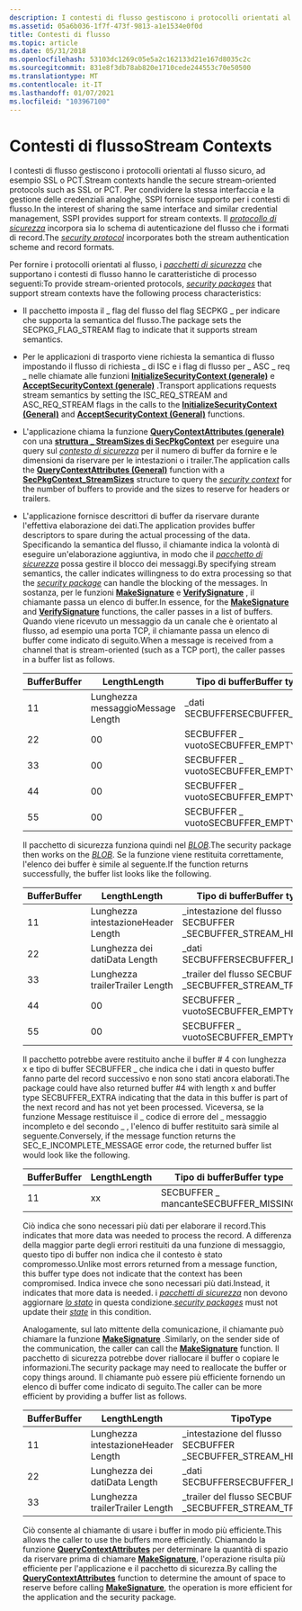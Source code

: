 ```yaml
---
description: I contesti di flusso gestiscono i protocolli orientati al flusso sicuro, ad esempio SSL o PCT.
ms.assetid: 05a6b036-1f7f-473f-9813-a1e1534e0f0d
title: Contesti di flusso
ms.topic: article
ms.date: 05/31/2018
ms.openlocfilehash: 53103dc1269c05e5a2c162133d21e167d8035c2c
ms.sourcegitcommit: 831e8f3db78ab820e1710cede244553c70e50500
ms.translationtype: MT
ms.contentlocale: it-IT
ms.lasthandoff: 01/07/2021
ms.locfileid: "103967100"
---
```

# <a name="stream-contexts"></a><span data-ttu-id="99e59-103">Contesti di flusso</span><span class="sxs-lookup"><span data-stu-id="99e59-103">Stream Contexts</span></span>

<span data-ttu-id="99e59-104">I contesti di flusso gestiscono i protocolli orientati al flusso sicuro, ad esempio SSL o PCT.</span><span class="sxs-lookup"><span data-stu-id="99e59-104">Stream contexts handle the secure stream-oriented protocols such as SSL or PCT.</span></span> <span data-ttu-id="99e59-105">Per condividere la stessa interfaccia e la gestione delle credenziali analoghe, SSPI fornisce supporto per i contesti di flusso.</span><span class="sxs-lookup"><span data-stu-id="99e59-105">In the interest of sharing the same interface and similar credential management, SSPI provides support for stream contexts.</span></span> <span data-ttu-id="99e59-106">Il [*protocollo di sicurezza*](../secgloss/s-gly.md) incorpora sia lo schema di autenticazione del flusso che i formati di record.</span><span class="sxs-lookup"><span data-stu-id="99e59-106">The [*security protocol*](../secgloss/s-gly.md) incorporates both the stream authentication scheme and record formats.</span></span>

<span data-ttu-id="99e59-107">Per fornire i protocolli orientati al flusso, i [*pacchetti di sicurezza*](../secgloss/s-gly.md) che supportano i contesti di flusso hanno le caratteristiche di processo seguenti:</span><span class="sxs-lookup"><span data-stu-id="99e59-107">To provide stream-oriented protocols, [*security packages*](../secgloss/s-gly.md) that support stream contexts have the following process characteristics:</span></span>

-   <span data-ttu-id="99e59-108">Il pacchetto imposta il \_ flag del flusso del flag SECPKG \_ per indicare che supporta la semantica del flusso.</span><span class="sxs-lookup"><span data-stu-id="99e59-108">The package sets the SECPKG\_FLAG\_STREAM flag to indicate that it supports stream semantics.</span></span>
-   <span data-ttu-id="99e59-109">Per le applicazioni di trasporto viene richiesta la semantica di flusso impostando il flusso di richiesta \_ di ISC e i flag di flusso per \_ ASC \_ req \_ nelle chiamate alle funzioni [**InitializeSecurityContext (generale)**](/windows/win32/api/sspi/nf-sspi-initializesecuritycontexta) e [**AcceptSecurityContext (generale)**](/windows/win32/api/sspi/nf-sspi-acceptsecuritycontext) .</span><span class="sxs-lookup"><span data-stu-id="99e59-109">Transport applications requests stream semantics by setting the ISC\_REQ\_STREAM and ASC\_REQ\_STREAM flags in the calls to the [**InitializeSecurityContext (General)**](/windows/win32/api/sspi/nf-sspi-initializesecuritycontexta) and [**AcceptSecurityContext (General)**](/windows/win32/api/sspi/nf-sspi-acceptsecuritycontext) functions.</span></span>
-   <span data-ttu-id="99e59-110">L'applicazione chiama la funzione [**QueryContextAttributes (generale)**](/windows/win32/api/sspi/nf-sspi-querycontextattributesa) con una [**struttura \_ StreamSizes di SecPkgContext**](/windows/desktop/api/Sspi/ns-sspi-secpkgcontext_streamsizes) per eseguire una query sul [*contesto di sicurezza*](../secgloss/s-gly.md) per il numero di buffer da fornire e le dimensioni da riservare per le intestazioni o i trailer.</span><span class="sxs-lookup"><span data-stu-id="99e59-110">The application calls the [**QueryContextAttributes (General)**](/windows/win32/api/sspi/nf-sspi-querycontextattributesa) function with a [**SecPkgContext\_StreamSizes**](/windows/desktop/api/Sspi/ns-sspi-secpkgcontext_streamsizes) structure to query the [*security context*](../secgloss/s-gly.md) for the number of buffers to provide and the sizes to reserve for headers or trailers.</span></span>
-   <span data-ttu-id="99e59-111">L'applicazione fornisce descrittori di buffer da riservare durante l'effettiva elaborazione dei dati.</span><span class="sxs-lookup"><span data-stu-id="99e59-111">The application provides buffer descriptors to spare during the actual processing of the data.</span></span> <span data-ttu-id="99e59-112">Specificando la semantica del flusso, il chiamante indica la volontà di eseguire un'elaborazione aggiuntiva, in modo che il [*pacchetto di sicurezza*](../secgloss/s-gly.md) possa gestire il blocco dei messaggi.</span><span class="sxs-lookup"><span data-stu-id="99e59-112">By specifying stream semantics, the caller indicates willingness to do extra processing so that the [*security package*](../secgloss/s-gly.md) can handle the blocking of the messages.</span></span> <span data-ttu-id="99e59-113">In sostanza, per le funzioni [**MakeSignature**](/windows/desktop/api/Sspi/nf-sspi-makesignature) e [**VerifySignature**](/windows/desktop/api/Sspi/nf-sspi-verifysignature) , il chiamante passa un elenco di buffer.</span><span class="sxs-lookup"><span data-stu-id="99e59-113">In essence, for the [**MakeSignature**](/windows/desktop/api/Sspi/nf-sspi-makesignature) and [**VerifySignature**](/windows/desktop/api/Sspi/nf-sspi-verifysignature) functions, the caller passes in a list of buffers.</span></span> <span data-ttu-id="99e59-114">Quando viene ricevuto un messaggio da un canale che è orientato al flusso, ad esempio una porta TCP, il chiamante passa un elenco di buffer come indicato di seguito.</span><span class="sxs-lookup"><span data-stu-id="99e59-114">When a message is received from a channel that is stream-oriented (such as a TCP port), the caller passes in a buffer list as follows.</span></span>

    | <span data-ttu-id="99e59-115">Buffer</span><span class="sxs-lookup"><span data-stu-id="99e59-115">Buffer</span></span> | <span data-ttu-id="99e59-116">Length</span><span class="sxs-lookup"><span data-stu-id="99e59-116">Length</span></span>         | <span data-ttu-id="99e59-117">Tipo di buffer</span><span class="sxs-lookup"><span data-stu-id="99e59-117">Buffer type</span></span>      |
    |--------|----------------|------------------|
    | <span data-ttu-id="99e59-118">1</span><span class="sxs-lookup"><span data-stu-id="99e59-118">1</span></span>      | <span data-ttu-id="99e59-119">Lunghezza messaggio</span><span class="sxs-lookup"><span data-stu-id="99e59-119">Message Length</span></span> | <span data-ttu-id="99e59-120">\_dati SECBUFFER</span><span class="sxs-lookup"><span data-stu-id="99e59-120">SECBUFFER\_DATA</span></span>  |
    | <span data-ttu-id="99e59-121">2</span><span class="sxs-lookup"><span data-stu-id="99e59-121">2</span></span>      | <span data-ttu-id="99e59-122">0</span><span class="sxs-lookup"><span data-stu-id="99e59-122">0</span></span>              | <span data-ttu-id="99e59-123">SECBUFFER \_ vuoto</span><span class="sxs-lookup"><span data-stu-id="99e59-123">SECBUFFER\_EMPTY</span></span> |
    | <span data-ttu-id="99e59-124">3</span><span class="sxs-lookup"><span data-stu-id="99e59-124">3</span></span>      | <span data-ttu-id="99e59-125">0</span><span class="sxs-lookup"><span data-stu-id="99e59-125">0</span></span>              | <span data-ttu-id="99e59-126">SECBUFFER \_ vuoto</span><span class="sxs-lookup"><span data-stu-id="99e59-126">SECBUFFER\_EMPTY</span></span> |
    | <span data-ttu-id="99e59-127">4</span><span class="sxs-lookup"><span data-stu-id="99e59-127">4</span></span>      | <span data-ttu-id="99e59-128">0</span><span class="sxs-lookup"><span data-stu-id="99e59-128">0</span></span>              | <span data-ttu-id="99e59-129">SECBUFFER \_ vuoto</span><span class="sxs-lookup"><span data-stu-id="99e59-129">SECBUFFER\_EMPTY</span></span> |
    | <span data-ttu-id="99e59-130">5</span><span class="sxs-lookup"><span data-stu-id="99e59-130">5</span></span>      | <span data-ttu-id="99e59-131">0</span><span class="sxs-lookup"><span data-stu-id="99e59-131">0</span></span>              | <span data-ttu-id="99e59-132">SECBUFFER \_ vuoto</span><span class="sxs-lookup"><span data-stu-id="99e59-132">SECBUFFER\_EMPTY</span></span> |

    

     

    <span data-ttu-id="99e59-133">Il pacchetto di sicurezza funziona quindi nel [*BLOB*](../secgloss/b-gly.md).</span><span class="sxs-lookup"><span data-stu-id="99e59-133">The security package then works on the [*BLOB*](../secgloss/b-gly.md).</span></span> <span data-ttu-id="99e59-134">Se la funzione viene restituita correttamente, l'elenco dei buffer è simile al seguente.</span><span class="sxs-lookup"><span data-stu-id="99e59-134">If the function returns successfully, the buffer list looks like the following.</span></span>

    

    | <span data-ttu-id="99e59-135">Buffer</span><span class="sxs-lookup"><span data-stu-id="99e59-135">Buffer</span></span> | <span data-ttu-id="99e59-136">Length</span><span class="sxs-lookup"><span data-stu-id="99e59-136">Length</span></span>         | <span data-ttu-id="99e59-137">Tipo di buffer</span><span class="sxs-lookup"><span data-stu-id="99e59-137">Buffer type</span></span>                |
    |--------|----------------|----------------------------|
    | <span data-ttu-id="99e59-138">1</span><span class="sxs-lookup"><span data-stu-id="99e59-138">1</span></span>      | <span data-ttu-id="99e59-139">Lunghezza intestazione</span><span class="sxs-lookup"><span data-stu-id="99e59-139">Header Length</span></span>  | <span data-ttu-id="99e59-140">\_intestazione del flusso SECBUFFER \_</span><span class="sxs-lookup"><span data-stu-id="99e59-140">SECBUFFER\_STREAM\_HEADER</span></span>  |
    | <span data-ttu-id="99e59-141">2</span><span class="sxs-lookup"><span data-stu-id="99e59-141">2</span></span>      | <span data-ttu-id="99e59-142">Lunghezza dei dati</span><span class="sxs-lookup"><span data-stu-id="99e59-142">Data Length</span></span>    | <span data-ttu-id="99e59-143">\_dati SECBUFFER</span><span class="sxs-lookup"><span data-stu-id="99e59-143">SECBUFFER\_DATA</span></span>            |
    | <span data-ttu-id="99e59-144">3</span><span class="sxs-lookup"><span data-stu-id="99e59-144">3</span></span>      | <span data-ttu-id="99e59-145">Lunghezza trailer</span><span class="sxs-lookup"><span data-stu-id="99e59-145">Trailer Length</span></span> | <span data-ttu-id="99e59-146">\_trailer del flusso SECBUFFER \_</span><span class="sxs-lookup"><span data-stu-id="99e59-146">SECBUFFER\_STREAM\_TRAILER</span></span> |
    | <span data-ttu-id="99e59-147">4</span><span class="sxs-lookup"><span data-stu-id="99e59-147">4</span></span>      | <span data-ttu-id="99e59-148">0</span><span class="sxs-lookup"><span data-stu-id="99e59-148">0</span></span>              | <span data-ttu-id="99e59-149">SECBUFFER \_ vuoto</span><span class="sxs-lookup"><span data-stu-id="99e59-149">SECBUFFER\_EMPTY</span></span>           |
    | <span data-ttu-id="99e59-150">5</span><span class="sxs-lookup"><span data-stu-id="99e59-150">5</span></span>      | <span data-ttu-id="99e59-151">0</span><span class="sxs-lookup"><span data-stu-id="99e59-151">0</span></span>              | <span data-ttu-id="99e59-152">SECBUFFER \_ vuoto</span><span class="sxs-lookup"><span data-stu-id="99e59-152">SECBUFFER\_EMPTY</span></span>           |

    

     

    <span data-ttu-id="99e59-153">Il pacchetto potrebbe avere restituito anche il buffer \# 4 con lunghezza x e tipo di buffer SECBUFFER \_ che indica che i dati in questo buffer fanno parte del record successivo e non sono stati ancora elaborati.</span><span class="sxs-lookup"><span data-stu-id="99e59-153">The package could have also returned buffer \#4 with length x and buffer type SECBUFFER\_EXTRA indicating that the data in this buffer is part of the next record and has not yet been processed.</span></span> <span data-ttu-id="99e59-154">Viceversa, se la funzione Message restituisce il \_ codice di errore del \_ messaggio incompleto e del secondo \_ , l'elenco di buffer restituito sarà simile al seguente.</span><span class="sxs-lookup"><span data-stu-id="99e59-154">Conversely, if the message function returns the SEC\_E\_INCOMPLETE\_MESSAGE error code, the returned buffer list would look like the following.</span></span>

    

    | <span data-ttu-id="99e59-155">Buffer</span><span class="sxs-lookup"><span data-stu-id="99e59-155">Buffer</span></span> | <span data-ttu-id="99e59-156">Length</span><span class="sxs-lookup"><span data-stu-id="99e59-156">Length</span></span> | <span data-ttu-id="99e59-157">Tipo di buffer</span><span class="sxs-lookup"><span data-stu-id="99e59-157">Buffer type</span></span>        |
    |--------|--------|--------------------|
    | <span data-ttu-id="99e59-158">1</span><span class="sxs-lookup"><span data-stu-id="99e59-158">1</span></span>      | <span data-ttu-id="99e59-159">x</span><span class="sxs-lookup"><span data-stu-id="99e59-159">x</span></span>      | <span data-ttu-id="99e59-160">SECBUFFER \_ mancante</span><span class="sxs-lookup"><span data-stu-id="99e59-160">SECBUFFER\_MISSING</span></span> |

    

     

    <span data-ttu-id="99e59-161">Ciò indica che sono necessari più dati per elaborare il record.</span><span class="sxs-lookup"><span data-stu-id="99e59-161">This indicates that more data was needed to process the record.</span></span> <span data-ttu-id="99e59-162">A differenza della maggior parte degli errori restituiti da una funzione di messaggio, questo tipo di buffer non indica che il contesto è stato compromesso.</span><span class="sxs-lookup"><span data-stu-id="99e59-162">Unlike most errors returned from a message function, this buffer type does not indicate that the context has been compromised.</span></span> <span data-ttu-id="99e59-163">Indica invece che sono necessari più dati.</span><span class="sxs-lookup"><span data-stu-id="99e59-163">Instead, it indicates that more data is needed.</span></span> <span data-ttu-id="99e59-164">i [*pacchetti di sicurezza*](../secgloss/s-gly.md) non devono aggiornare [*lo stato*](../secgloss/s-gly.md) in questa condizione.</span><span class="sxs-lookup"><span data-stu-id="99e59-164">[*security packages*](../secgloss/s-gly.md) must not update their [*state*](../secgloss/s-gly.md) in this condition.</span></span>

    <span data-ttu-id="99e59-165">Analogamente, sul lato mittente della comunicazione, il chiamante può chiamare la funzione [**MakeSignature**](/windows/desktop/api/Sspi/nf-sspi-makesignature) .</span><span class="sxs-lookup"><span data-stu-id="99e59-165">Similarly, on the sender side of the communication, the caller can call the [**MakeSignature**](/windows/desktop/api/Sspi/nf-sspi-makesignature) function.</span></span> <span data-ttu-id="99e59-166">Il pacchetto di sicurezza potrebbe dover riallocare il buffer o copiare le informazioni.</span><span class="sxs-lookup"><span data-stu-id="99e59-166">The security package may need to reallocate the buffer or copy things around.</span></span> <span data-ttu-id="99e59-167">Il chiamante può essere più efficiente fornendo un elenco di buffer come indicato di seguito.</span><span class="sxs-lookup"><span data-stu-id="99e59-167">The caller can be more efficient by providing a buffer list as follows.</span></span>

    

    | <span data-ttu-id="99e59-168">Buffer</span><span class="sxs-lookup"><span data-stu-id="99e59-168">Buffer</span></span> | <span data-ttu-id="99e59-169">Length</span><span class="sxs-lookup"><span data-stu-id="99e59-169">Length</span></span>         | <span data-ttu-id="99e59-170">Tipo</span><span class="sxs-lookup"><span data-stu-id="99e59-170">Type</span></span>                       |
    |--------|----------------|----------------------------|
    | <span data-ttu-id="99e59-171">1</span><span class="sxs-lookup"><span data-stu-id="99e59-171">1</span></span>      | <span data-ttu-id="99e59-172">Lunghezza intestazione</span><span class="sxs-lookup"><span data-stu-id="99e59-172">Header Length</span></span>  | <span data-ttu-id="99e59-173">\_intestazione del flusso SECBUFFER \_</span><span class="sxs-lookup"><span data-stu-id="99e59-173">SECBUFFER\_STREAM\_HEADER</span></span>  |
    | <span data-ttu-id="99e59-174">2</span><span class="sxs-lookup"><span data-stu-id="99e59-174">2</span></span>      | <span data-ttu-id="99e59-175">Lunghezza dei dati</span><span class="sxs-lookup"><span data-stu-id="99e59-175">Data Length</span></span>    | <span data-ttu-id="99e59-176">\_dati SECBUFFER</span><span class="sxs-lookup"><span data-stu-id="99e59-176">SECBUFFER\_DATA</span></span>            |
    | <span data-ttu-id="99e59-177">3</span><span class="sxs-lookup"><span data-stu-id="99e59-177">3</span></span>      | <span data-ttu-id="99e59-178">Lunghezza trailer</span><span class="sxs-lookup"><span data-stu-id="99e59-178">Trailer Length</span></span> | <span data-ttu-id="99e59-179">\_trailer del flusso SECBUFFER \_</span><span class="sxs-lookup"><span data-stu-id="99e59-179">SECBUFFER\_STREAM\_TRAILER</span></span> |

    

     

    <span data-ttu-id="99e59-180">Ciò consente al chiamante di usare i buffer in modo più efficiente.</span><span class="sxs-lookup"><span data-stu-id="99e59-180">This allows the caller to use the buffers more efficiently.</span></span> <span data-ttu-id="99e59-181">Chiamando la funzione [**QueryContextAttributes**](/windows/win32/api/sspi/nf-sspi-querycontextattributesa) per determinare la quantità di spazio da riservare prima di chiamare [**MakeSignature**](/windows/desktop/api/Sspi/nf-sspi-makesignature), l'operazione risulta più efficiente per l'applicazione e il pacchetto di sicurezza.</span><span class="sxs-lookup"><span data-stu-id="99e59-181">By calling the [**QueryContextAttributes**](/windows/win32/api/sspi/nf-sspi-querycontextattributesa) function to determine the amount of space to reserve before calling [**MakeSignature**](/windows/desktop/api/Sspi/nf-sspi-makesignature), the operation is more efficient for the application and the security package.</span></span>

 

 
